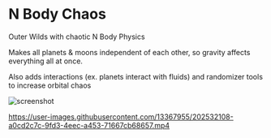 # N Body Chaos
Outer Wilds with chaotic N Body Physics

Makes all planets & moons independent of each other, so gravity affects everything all at once.

Also adds interactions (ex. planets interact with fluids) and randomizer tools to increase orbital chaos

![screenshot](https://user-images.githubusercontent.com/13367955/202529882-7ae7421d-90f3-4ae9-a222-12619477ab56.png)

https://user-images.githubusercontent.com/13367955/202532108-a0cd2c7c-9fd3-4eec-a453-71667cb68657.mp4

